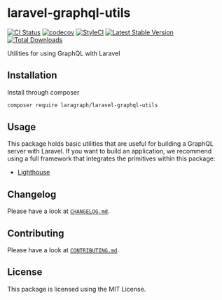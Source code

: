 # laravel-graphql-utils

[![CI Status](https://github.com/laragraph/laravel-graphql-utils/workflows/Continuous%20Integration/badge.svg)](https://github.com/laragraph/laravel-graphql-utils/actions)
[![codecov](https://codecov.io/gh/laragraph/laravel-graphql-utils/branch/master/graph/badge.svg)](https://codecov.io/gh/laragraph/laravel-graphql-utils)
[![StyleCI](https://github.styleci.io/repos/228471198/shield?branch=master)](https://github.styleci.io/repos/228471198)
[![Latest Stable Version](https://poser.pugx.org/laragraph/laravel-graphql-utils/v/stable)](https://packagist.org/packages/laragraph/laravel-graphql-utils)
[![Total Downloads](https://poser.pugx.org/laragraph/laravel-graphql-utils/downloads)](https://packagist.org/packages/laragraph/laravel-graphql-utils)

Utilities for using GraphQL with Laravel

## Installation

Install through composer

```bash
composer require laragraph/laravel-graphql-utils
```

## Usage

This package holds basic utilities that are useful for building a GraphQL server with Laravel.
If you want to build an application, we recommend using a full framework that integrates the
primitives within this package:

- [Lighthouse](https://github.com/nuwave/lighthouse)

## Changelog

Please have a look at [`CHANGELOG.md`](CHANGELOG.md).

## Contributing

Please have a look at [`CONTRIBUTING.md`](.github/CONTRIBUTING.md).

## License

This package is licensed using the MIT License.
